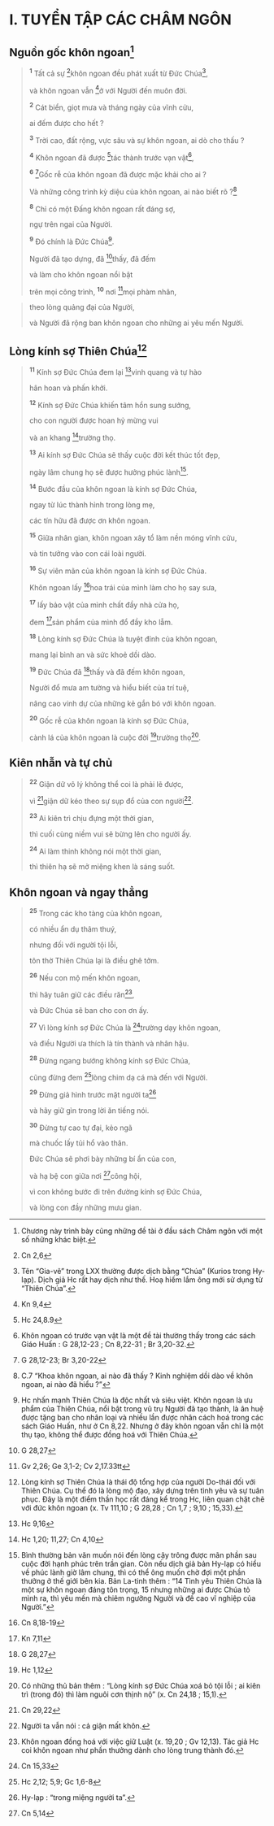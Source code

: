 # I. TUYỂN TẬP CÁC CHÂM NGÔN

## Nguồn gốc khôn ngoan[^1-3dbdf8c7-854c-4365-ab42-9b8de801b042]

> <sup><b>1</b></sup> Tất cả sự [^1@-3dbdf8c7-854c-4365-ab42-9b8de801b042]khôn ngoan đều phát xuất từ Đức Chúa[^2-3dbdf8c7-854c-4365-ab42-9b8de801b042],
>
> và khôn ngoan vẫn [^2@-3dbdf8c7-854c-4365-ab42-9b8de801b042]ở với Người đến muôn đời.
>
> <sup><b>2</b></sup> Cát biển, giọt mưa và tháng ngày của vĩnh cửu,
>
> ai đếm được cho hết ?
>
> <sup><b>3</b></sup> Trời cao, đất rộng, vực sâu và sự khôn ngoan, ai dò cho thấu ?
>
> <sup><b>4</b></sup> Khôn ngoan đã được [^3@-3dbdf8c7-854c-4365-ab42-9b8de801b042]tác thành trước vạn vật[^3-3dbdf8c7-854c-4365-ab42-9b8de801b042],
>
> <sup><b>6</b></sup> [^4@-3dbdf8c7-854c-4365-ab42-9b8de801b042]Gốc rễ của khôn ngoan đã được mặc khải cho ai ?
>
> Và những công trình kỳ diệu của khôn ngoan, ai nào biết rõ ?[^5-3dbdf8c7-854c-4365-ab42-9b8de801b042]
>
> <sup><b>8</b></sup> Chỉ có một Đấng khôn ngoan rất đáng sợ,
>
> ngự trên ngai của Người.
>
> <sup><b>9</b></sup> Đó chính là Đức Chúa[^6-3dbdf8c7-854c-4365-ab42-9b8de801b042].
>
> Người đã tạo dựng, đã [^5@-3dbdf8c7-854c-4365-ab42-9b8de801b042]thấy, đã đếm
>
> và làm cho khôn ngoan nổi bật
>
> trên mọi công trình,
> <sup><b>10</b></sup> nơi [^6@-3dbdf8c7-854c-4365-ab42-9b8de801b042]mọi phàm nhân,

> theo lòng quảng đại của Người,
>
> và Người đã rộng ban khôn ngoan cho những ai yêu mến Người.

## Lòng kính sợ Thiên Chúa[^7-3dbdf8c7-854c-4365-ab42-9b8de801b042]

> <sup><b>11</b></sup> Kính sợ Đức Chúa đem lại [^7@-3dbdf8c7-854c-4365-ab42-9b8de801b042]vinh quang và tự hào
>
> hân hoan và phấn khởi.
>
> <sup><b>12</b></sup> Kính sợ Đức Chúa khiến tâm hồn sung sướng,
>
> cho con người được hoan hỷ mừng vui
>
> và an khang [^8@-3dbdf8c7-854c-4365-ab42-9b8de801b042]trường thọ.
>
> <sup><b>13</b></sup> Ai kính sợ Đức Chúa sẽ thấy cuộc đời kết thúc tốt đẹp,
>
> ngày lâm chung họ sẽ được hưởng phúc lành[^8-3dbdf8c7-854c-4365-ab42-9b8de801b042].
>
> <sup><b>14</b></sup> Bước đầu của khôn ngoan là kính sợ Đức Chúa,
>
> ngay từ lúc thành hình trong lòng mẹ,
>
> các tín hữu đã được ơn khôn ngoan.
>
> <sup><b>15</b></sup> Giữa nhân gian, khôn ngoan xây tổ làm nền móng vĩnh cửu,
>
> và tin tưởng vào con cái loài người.
>
> <sup><b>16</b></sup> Sự viên mãn của khôn ngoan là kính sợ Đức Chúa.
>
> Khôn ngoan lấy [^9@-3dbdf8c7-854c-4365-ab42-9b8de801b042]hoa trái của mình làm cho họ say sưa,
>
> <sup><b>17</b></sup> lấy bảo vật của mình chất đầy nhà cửa họ,
>
> đem [^10@-3dbdf8c7-854c-4365-ab42-9b8de801b042]sản phẩm của mình đổ đầy kho lẫm.
>
> <sup><b>18</b></sup> Lòng kính sợ Đức Chúa là tuyệt đỉnh của khôn ngoan,
>
> mang lại bình an và sức khoẻ dồi dào.
>
> <sup><b>19</b></sup> Đức Chúa đã [^11@-3dbdf8c7-854c-4365-ab42-9b8de801b042]thấy và đã đếm khôn ngoan,
>
> Người đổ mưa am tường và hiểu biết của trí tuệ,
>
> nâng cao vinh dự của những kẻ gắn bó với khôn ngoan.
>
> <sup><b>20</b></sup> Gốc rễ của khôn ngoan là kính sợ Đức Chúa,
>
> cành lá của khôn ngoan là cuộc đời [^12@-3dbdf8c7-854c-4365-ab42-9b8de801b042]trường thọ[^9-3dbdf8c7-854c-4365-ab42-9b8de801b042].

## Kiên nhẫn và tự chủ

> <sup><b>22</b></sup> Giận dữ vô lý không thể coi là phải lẽ được,
>
> vì [^13@-3dbdf8c7-854c-4365-ab42-9b8de801b042]giận dữ kéo theo sự sụp đổ của con người[^10-3dbdf8c7-854c-4365-ab42-9b8de801b042].
>
> <sup><b>23</b></sup> Ai kiên trì chịu đựng một thời gian,
>
> thì cuối cùng niềm vui sẽ bừng lên cho người ấy.
>
> <sup><b>24</b></sup> Ai làm thinh không nói một thời gian,
>
> thì thiên hạ sẽ mở miệng khen là sáng suốt.

## Khôn ngoan và ngay thẳng

> <sup><b>25</b></sup> Trong các kho tàng của khôn ngoan,
>
> có nhiều ẩn dụ thâm thuý,
>
> nhưng đối với người tội lỗi,
>
> tôn thờ Thiên Chúa lại là điều ghê tởm.
>
> <sup><b>26</b></sup> Nếu con mộ mến khôn ngoan,
>
> thì hãy tuân giữ các điều răn[^11-3dbdf8c7-854c-4365-ab42-9b8de801b042],
>
> và Đức Chúa sẽ ban cho con ơn ấy.
>
> <sup><b>27</b></sup> Vì lòng kính sợ Đức Chúa là [^14@-3dbdf8c7-854c-4365-ab42-9b8de801b042]trường dạy khôn ngoan,
>
> và điều Người ưa thích là tín thành và nhân hậu.
>
> <sup><b>28</b></sup> Đừng ngang bướng không kính sợ Đức Chúa,
>
> cũng đừng đem [^15@-3dbdf8c7-854c-4365-ab42-9b8de801b042]lòng chim dạ cá mà đến với Người.
>
> <sup><b>29</b></sup> Đừng giả hình trước mặt người ta[^12-3dbdf8c7-854c-4365-ab42-9b8de801b042]
>
> và hãy giữ gìn trong lời ăn tiếng nói.
>
> <sup><b>30</b></sup> Đừng tự cao tự đại, kẻo ngã
>
> mà chuốc lấy tủi hổ vào thân.
>
> Đức Chúa sẽ phơi bày những bí ẩn của con,
>
> và hạ bệ con giữa nơi [^16@-3dbdf8c7-854c-4365-ab42-9b8de801b042]công hội,
>
> vì con không bước đi trên đường kính sợ Đức Chúa,
>
> và lòng con đầy những mưu gian.

[^1-3dbdf8c7-854c-4365-ab42-9b8de801b042]: Chương này trình bày cũng những đề tài ở đầu sách Châm ngôn với một số những khác biệt.
[^2-3dbdf8c7-854c-4365-ab42-9b8de801b042]: Tên “Gia-vê” trong LXX thường được dịch bằng “Chúa” (Kurios trong Hy-lạp). Dịch giả Hc rất hay dịch như thế. Hoạ hiếm lắm ông mới sử dụng từ “Thiên Chúa”.
[^3-3dbdf8c7-854c-4365-ab42-9b8de801b042]: Khôn ngoan có trước vạn vật là một đề tài thường thấy trong các sách Giáo Huấn : G 28,12-23 ; Cn 8,22-31 ; Br 3,20-32.
[^5-3dbdf8c7-854c-4365-ab42-9b8de801b042]: C.7 “Khoa khôn ngoan, ai nào đã thấy ? Kinh nghiệm dồi dào về khôn ngoan, ai nào đã hiểu ?”
[^6-3dbdf8c7-854c-4365-ab42-9b8de801b042]: Hc nhấn mạnh Thiên Chúa là độc nhất và siêu việt. Khôn ngoan là ưu phẩm của Thiên Chúa, nổi bật trong vũ trụ Người đã tạo thành, là ân huệ được tặng ban cho nhân loại và nhiều lần được nhân cách hoá trong các sách Giáo Huấn, như ở Cn 8,22. Nhưng ở đây khôn ngoan vẫn chỉ là một thụ tạo, không thể được đồng hoá với Thiên Chúa.
[^7-3dbdf8c7-854c-4365-ab42-9b8de801b042]: Lòng kính sợ Thiên Chúa là thái độ tổng hợp của người Do-thái đối với Thiên Chúa. Cụ thể đó là lòng mộ đạo, xây dựng trên tình yêu và sự tuân phục. Đây là một điểm thần học rất đáng kể trong Hc, liên quan chặt chẽ với đức khôn ngoan (x. Tv 111,10 ; G 28,28 ; Cn 1,7 ; 9,10 ; 15,33).
[^8-3dbdf8c7-854c-4365-ab42-9b8de801b042]: Bình thường bản văn muốn nói đến lòng cậy trông được mãn phần sau cuộc đời hạnh phúc trên trần gian. Còn nếu dịch giả bản Hy-lạp có hiểu về phúc lành giờ lâm chung, thì có thể ông muốn chờ đợi một phần thưởng ở thế giới bên kia. Bản La-tinh thêm : “14 Tình yêu Thiên Chúa là một sự khôn ngoan đáng tôn trọng, 15 nhưng những ai được Chúa tỏ mình ra, thì yêu mến mà chiêm ngưỡng Người và đề cao vĩ nghiệp của Người.”
[^9-3dbdf8c7-854c-4365-ab42-9b8de801b042]: Có những thủ bản thêm : “Lòng kính sợ Đức Chúa xoá bỏ tội lỗi ; ai kiên trì (trong đó) thì làm nguôi cơn thịnh nộ” (x. Cn 24,18 ; 15,1).
[^10-3dbdf8c7-854c-4365-ab42-9b8de801b042]: Người ta vẫn nói : cả giận mất khôn.
[^11-3dbdf8c7-854c-4365-ab42-9b8de801b042]: Khôn ngoan đồng hoá với việc giữ Luật (x. 19,20 ; Gv 12,13). Tác giả Hc coi khôn ngoan như phần thưởng dành cho lòng trung thành đó.
[^12-3dbdf8c7-854c-4365-ab42-9b8de801b042]: Hy-lạp : “trong miệng người ta”.
[^1@-3dbdf8c7-854c-4365-ab42-9b8de801b042]: Cn 2,6
[^2@-3dbdf8c7-854c-4365-ab42-9b8de801b042]: Kn 9,4
[^3@-3dbdf8c7-854c-4365-ab42-9b8de801b042]: Hc 24,8.9
[^4@-3dbdf8c7-854c-4365-ab42-9b8de801b042]: G 28,12-23; Br 3,20-22
[^5@-3dbdf8c7-854c-4365-ab42-9b8de801b042]: G 28,27
[^6@-3dbdf8c7-854c-4365-ab42-9b8de801b042]: Gv 2,26; Ge 3,1-2; Cv 2,17.33tt
[^7@-3dbdf8c7-854c-4365-ab42-9b8de801b042]: Hc 9,16
[^8@-3dbdf8c7-854c-4365-ab42-9b8de801b042]: Hc 1,20; 11,27; Cn 4,10
[^9@-3dbdf8c7-854c-4365-ab42-9b8de801b042]: Cn 8,18-19
[^10@-3dbdf8c7-854c-4365-ab42-9b8de801b042]: Kn 7,11
[^11@-3dbdf8c7-854c-4365-ab42-9b8de801b042]: G 28,27
[^12@-3dbdf8c7-854c-4365-ab42-9b8de801b042]: Hc 1,12
[^13@-3dbdf8c7-854c-4365-ab42-9b8de801b042]: Cn 29,22
[^14@-3dbdf8c7-854c-4365-ab42-9b8de801b042]: Cn 15,33
[^15@-3dbdf8c7-854c-4365-ab42-9b8de801b042]: Hc 2,12; 5,9; Gc 1,6-8
[^16@-3dbdf8c7-854c-4365-ab42-9b8de801b042]: Cn 5,14